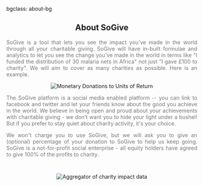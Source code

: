 bgclass: about-bg

<div class="about-bg">
</div>

<div class="col-md-12">
	<center>
		<H2>About SoGive</H2>
	</center>
</div>
<div class="col-md-12">
	<div class="col-md-offset-2 col-md-8">
		<p style="text-align:justify; color:#777; font-size:14px;">
			SoGive is a tool that lets you see the impact you’ve made in the world through all your charitable giving. SoGive will have in-built formulae and analytics to let you see the change you've made in the world in terms like "I funded the distribution of 30 malaria nets in Africa" not just "I gave £100 to charity". We will aim to cover as many charities as possible. Here is an example.
		</p>
	</div>
</div>
<div class="col-md-12">
	<div class="col-md-offset-2 col-md-8">
		<center>
			<img src="img/donation.to.units.infographic.png" alt="Monetary Donations to Units of Return" class="big-diagram">
		</center>
	</div>
</div>
<div class="col-md-12">
	<div class="col-md-offset-2 col-md-8">
		<p style="text-align:justify; color:#777; font-size:14px;">
			The SoGive platform is a social media enabled platform -- you can link to facebook and twitter and let your friends know about the good you achieve in the world. We believe in being open and proud about your achievements with charitable giving - we don’t want you to hide your light under a bushel! But if you prefer to stay quiet about charity activity, it's your choice.
		</p>
	</div>
	<div class="col-md-offset-2 col-md-8">
		<p style="text-align:justify; color:#777; font-size:14px;">
			We won't charge you to use SoGive, but we will ask you to give an (optional) percentage of your donation to SoGive to help us keep going. SoGive is a not-for-profit social enterprise - all equity holders have agreed to give 100% of the profits to charity.
		</p>
	</div>
</div>
<!-- Cheap vertical space, you can increase or decrease it by changing the em level-->
<div class="white-bg col-xs-12" style="height:2em;">
</div>
<!-- End of cheap vertical space -->
<div class="col-md-12">
	<div class="col-md-offset-2 col-md-8">
		<center>
			<img src="img/about.sogive.png" alt="Aggregator of charity impact data" class="img-fit">
		</center>
	</div>
</div>